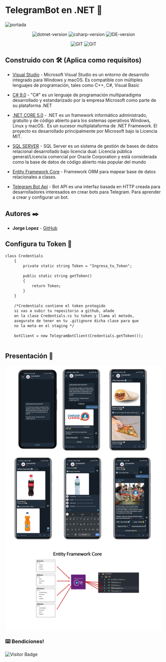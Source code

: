 # TelegramBot en .NET  🚀
 
<img align="center" src="https://cdn.andro4all.com/files/2021/04/Mejores-bots-Telegram.jpg" alt="portada" >

<p align="center">
    <img alt="dotnet-version" src="https://img.shields.io/badge/.NET CORE-%3E%3D4.0-blue.svg"></img>
    <img alt="csharp-version" src="https://img.shields.io/badge/C%23-9.0-blue.svg"></img>
    <img alt="IDE-version" src="https://img.shields.io/badge/IDE-VS 2019-blue.svg"></img

</p>

<p align="center">
     <img alt="GIT" src="https://img.shields.io/badge/-Git-black?style=flat-square&logo=git"></img>
     <img alt="GIT" src="https://img.shields.io/badge/-GitHub-181717?style=flat-square&logo=github"></img>
     
 </p>

## Construido con 🛠️ (Aplica como requisitos)
* [Visual Studio](https://visualstudio.microsoft.com/es/) - Microsoft Visual Studio es un entorno de desarrollo integrado para Windows y macOS. Es compatible con múltiples lenguajes de programación, tales como C++, C#, Visual Basic


* [C# 9.0](https://docs.microsoft.com/en-us/dotnet/csharp/) - "C#" es un lenguaje de programación multiparadigma desarrollado y estandarizado por la empresa Microsoft como parte de su plataforma .NET


* [.NET CORE 5.0](https://es.wikipedia.org/wiki/.NET_Core) - .NET es un framework informático administrado, gratuito y de código abierto para los sistemas operativos Windows, Linux y macOS. ​ Es un sucesor multiplataforma de .NET Framework.​​ El proyecto es desarrollado principalmente por Microsoft bajo la Licencia MIT.​ 

* [SQL SERVER](https://www.microsoft.com/es-es/sql-server/sql-server-downloads) - SQL Server es un sistema de gestión de bases de datos relacional desarrollado bajo licencia dual: Licencia pública general/Licencia comercial por Oracle Corporation y está considerada como la base de datos de código abierto más popular del mundo

* [Entity Framework Core](https://docs.microsoft.com/en-us/ef/core/) - Framework ORM para mapear base de datos relacionales a clases.

* [Telegram Bot Api](https://core.telegram.org/bots/api) - Bot API es una interfaz basada en HTTP creada para desarrolladores interesados ​​en crear bots para Telegram.
Para aprender a crear y configurar un bot.

## Autores ✒️

* **Jorge Lopez** - [GitHub](https://github.com/he1ox) 


## Configura tu Token 🔧
```CSHARP
class Credentials
    {
        private static string Token = "Ingresa_tu_Token";

        public static string getToken()
        {
            return Token;
        }
    }

    /*Credentials contiene el token protegido
    si vas a subir tu repositorio a github, añade 
    en la clase Credentials.cs tu token y llama al metodo,
    asegurate de tener en tu .gitignore dicha clase para que 
    no la meta en el staging */
    
    botClient = new TelegramBotClient(Credentials.getToken());
    
```

## Presentación 🚀
<img align="center" src="https://github.com/he1ox/ComedorBot_net/blob/main/Imagenes/presentacion.jpg" alt="img" />
<img align="center" src="https://github.com/he1ox/ComedorBot_net/blob/main/Imagenes/presentacion2.jpg" alt="img1" />
<img align="center" src="https://github.com/he1ox/ComedorBot_net/blob/main/Imagenes/presentacion3.jpg" alt="img1" />


### ⌨️  Bendiciones!

![Visitor Badge](https://visitor-badge.laobi.icu/badge?page_id=he1ox.ComerdorBot_net)
